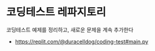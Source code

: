 # 코딩테스트 레파지토리
코딩테스트 예제를 정리하고, 새로운 문제을 계속 추가한다

- https://replit.com/@duracelldog/coding-test#main.py